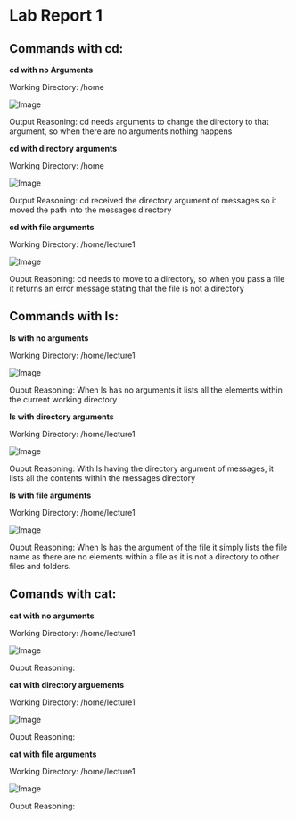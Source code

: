 # Lab Report 1


## Commands with cd: 

**cd with no Arguments**

Working Directory: /home

![Image]("cd_ss.png")

Output Reasoning: cd needs arguments to change the directory to that argument, so when there are no arguments nothing happens

**cd with directory arguments**

Working Directory: /home

![Image]("cd_directory.png")

Output Reasoning: cd received the directory argument of messages so it moved the path into the messages directory

**cd with file arguments**

Working Directory: /home/lecture1

![Image]("cd_file.png")

Ouput Reasoning: cd needs to move to a directory, so when you pass a file it returns an error message stating that the file is not a directory


## Commands with ls: 

**ls with no arguments**

Working Directory: /home/lecture1

![Image]("ls_ss.png")

Ouput Reasoning: When ls has no arguments it lists all the elements within the current working directory

**ls with directory arguments**

Working Directory: /home/lecture1

![Image]("ls_directory.png")

Ouput Reasoning: With ls having the directory argument of messages, it lists all the contents within the messages directory

**ls with file arguments**

Working Directory: /home/lecture1

![Image]("ls_file.png")

Ouput Reasoning: When ls has the argument of the file it simply lists the file name as there are no elements within a file as it is not a directory to other files and folders. 


## Comands with cat: 

**cat with no arguments**

Working Directory: /home/lecture1

![Image]("cat_ss.png")

Ouput Reasoning: 

**cat with directory arguements**

Working Directory: /home/lecture1

![Image]("cat_directory.png")

Ouput Reasoning:

**cat with file arguments** 

Working Directory: /home/lecture1

![Image]("cat_file.png")

Ouput Reasoning:




